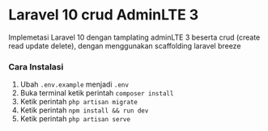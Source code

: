 # Laravel 10 crud AdminLTE 3

Implemetasi Laravel 10 dengan tamplating adminLTE 3 beserta crud (create read update delete), dengan menggunakan scaffolding laravel breeze

### Cara Instalasi

1. Ubah `.env.example` menjadi `.env`
2. Buka terminal ketik perintah
   `composer install`
3. Ketik perintah `php artisan migrate`
4. Ketik perintah `npm install && run dev`
5. Ketik perintah `php artisan serve`
